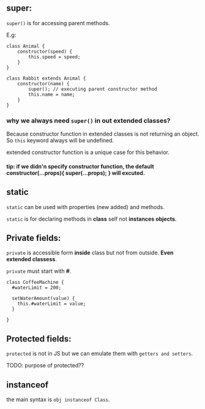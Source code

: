 ## super:

`super()` is for accessing parent methods.

E.g:

```
class Animal {
	constructor(speed) {
		this.speed = speed;
	}
}

class Rabbit extends Animal {
	constructor(name) {
		super(); // executing parent constructor method
		this.name = name;
	}
}
```

### why we always need `super()` in out extended classes?

Because constructor function in extended classes is not returning an object. So `this` keyword always will be undefined.

extended constructor function is a unique case for this behavior.

#### tip: if we didn'n specify constructor function, the default constructor(...props){ super(...props); } will excuted.

## static

`static` can be used with properties (new added) and methods.

`static` is for declaring methods in **class** self not **instances objects**.

## Private fields:

`private` is accessible form **inside** class but not from outside. **Even extended classess**.

`private` must start with **#**.

```
class CoffeeMachine {
  #waterLimit = 200;

  setWaterAmount(value) {
    this.#waterLimit = value;
  }

}
```

## Protected fields:

`protected` is not in JS but we can emulate them with `getters and setters`.

TODO: purpose of protected??

## instanceof

the main syntax is `obj instanceof Class`.





